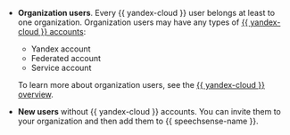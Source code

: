 * **Organization users**. Every {{ yandex-cloud }} user belongs at least to one organization. Organization users may have any types of [{{ yandex-cloud }} accounts](../../iam/concepts/index.md#accounts):

   * Yandex account
   * Federated account
   * Service account

   To learn more about organization users, see the [{{ yandex-cloud }} overview](../../overview/roles-and-resources.md#users).

* **New users** without {{ yandex-cloud }} accounts. You can invite them to your organization and then add them to {{ speechsense-name }}.
